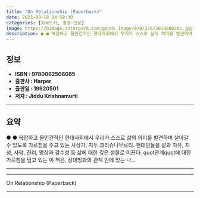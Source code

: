 ```yaml
---
title: "On Relationship (Paperback)"
date: 2021-08-18 04:59:38
categories: [외국도서, 경영-인문]
image: https://bimage.interpark.com/goods_image/8/0/2/6/201988026s.jpg
description: ● ● 복잡하고 몰인간적인 현대사회에서 우리가 스스로 삶의 의미를 발견하며 살아갈 수 있도록 가르침을 주고 있는 사상가, 지두 크리슈나무르티. 현대인들을 삶과 자유, 지성, 사랑, 진리, 명상과 감수성 등 삶에 대한 깊은 성찰로 이끈다. quot관계quot에 대한 가르침을 담고 있는
---
```


## **정보**

- **ISBN : 9780062506085**
- **출판사 : Harper**
- **출판일 : 19920501**
- **저자 : Jiddu Krishnamurti**

------



## **요약**

●  ●  복잡하고 몰인간적인 현대사회에서 우리가 스스로 삶의 의미를 발견하며 살아갈 수 있도록 가르침을 주고 있는 사상가, 지두 크리슈나무르티. 현대인들을 삶과 자유, 지성, 사랑, 진리, 명상과 감수성 등 삶에 대한 깊은 성찰로 이끈다. quot관계quot에 대한 가르침을 담고 있는 이 책은, 상대방과의 관계 안에 있는 나... 

------



------


On Relationship (Paperback) 

------


